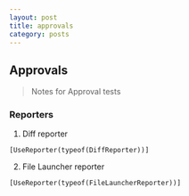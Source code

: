 ```yaml
---
layout: post
title: approvals
category: posts
---
```


## Approvals
> Notes for Approval tests

### Reporters
1. Diff reporter
```
[UseReporter(typeof(DiffReporter))]
```
2. File Launcher reporter
```
[UseReporter(typeof(FileLauncherReporter))]
``` 